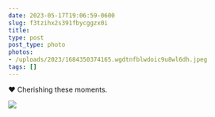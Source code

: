 ```yaml
---
date: 2023-05-17T19:06:59-0600
slug: f3tzihx2s391fbycggzx0i
title: 
type: post
post_type: photo
photos:
- /uploads/2023/1684350374165.wgdtnfblwdoic9u8wl6dh.jpeg
tags: []
---
```

❤️ Cherishing these moments.


![](/uploads/2023/1684350374165.wgdtnfblwdoic9u8wl6dh.jpeg)


